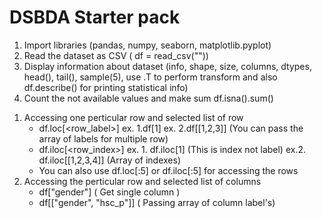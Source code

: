 # DSBDA Starter pack

1. Import libraries (pandas, numpy, seaborn, matplotlib.pyplot)
2. Read the dataset as CSV ( df = read_csv("<filename>"))
3. Display information about dataset (info, shape, size, columns, dtypes, head(), tail(), sample(5), use .T to perform transform and also df.describe() for printing statistical info)
4. Count the not available values and make sum df.isna().sum()








<!-- Others -->
1. Accessing one perticular row and selected list of row 
      - df.loc[<row_label>]
            ex. 1.df[1]
            ex. 2.df[[1,2,3]]  (You can pass the array of labels for multiple row)
      - df.iloc[<row_index>]
            ex. 1. df.iloc[1]             (This is index not label)
            ex.2. df.iloc[[1,2,3,4]]      (Array of indexes)
      - You can also use df.loc[:5] or df.iloc[:5] for accessing the rows
2. Accessing the perticular row and selected list of columns
      - df["gender"]                      ( Get single column )
      - df[["gender", "hsc_p"]]           ( Passing array of column label's)